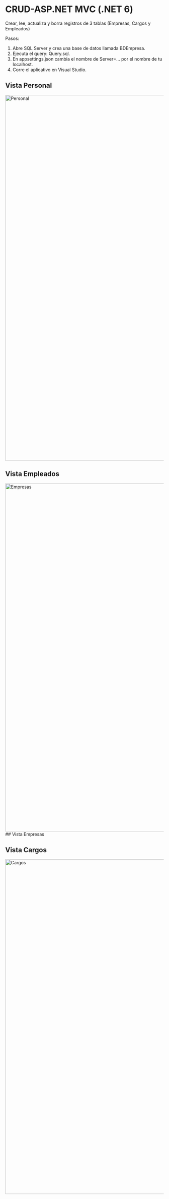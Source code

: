 # CRUD-ASP.NET MVC (.NET 6)
Crear, lee, actualiza y borra registros de 3 tablas (Empresas, Cargos y Empleados)

Pasos:
1. Abre SQL Server y crea una base de datos llamada BDEmpresa.
2. Ejecuta el query: Query.sql.
3. En appsettings.json cambia el nombre de Server=... por el nombre de tu localhost.
4. Corre el aplicativo en Visual Studio.


## Vista Personal
<img width="1159" alt="Personal" src="https://github.com/CristianJhair/paramore-web/assets/44480959/b2742391-0de2-40ca-bc6b-e9efe5a79d8a">

## Vista Empleados
<img width="1103" alt="Empresas" src="https://github.com/CristianJhair/paramore-web/assets/44480959/856f1401-1bc9-4e70-8846-c8c50a02242e">
## Vista Empresas

## Vista Cargos
<img width="1061" alt="Cargos" src="https://github.com/CristianJhair/paramore-web/assets/44480959/01d7067f-73c0-4f5f-86c6-019c801992fc">
